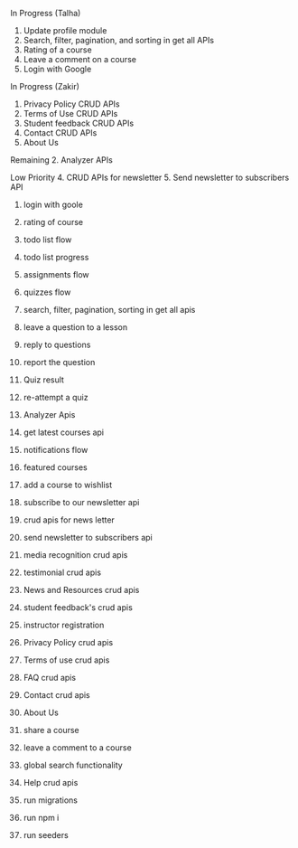 In Progress (Talha)
1. Update profile module
2. Search, filter, pagination, and sorting in get all APIs
3. Rating of a course
4. Leave a comment on a course
5. Login with Google

In Progress (Zakir)
1. Privacy Policy CRUD APIs
2. Terms of Use CRUD APIs
3. Student feedback CRUD APIs
4. Contact CRUD APIs
5. About Us

Remaining
2. Analyzer APIs

Low Priority
4. CRUD APIs for newsletter
5. Send newsletter to subscribers API




1. login with goole
2. rating of course
3. todo list flow
4. todo list progress
5. assignments flow
6. quizzes flow
7. search, filter, pagination, sorting in get all apis
8. leave a question to a lesson
9. reply to questions
10. report the question
11. Quiz result
12. re-attempt a quiz
13. Analyzer Apis
14. get latest courses api
15. notifications flow
16. featured courses
17. add a course to wishlist
18. subscribe to our newsletter api
19. crud apis for news letter
20. send newsletter to subscribers api
21. media recognition crud apis
22. testimonial crud apis
23. News and Resources crud apis
24. student feedback's crud apis
25. instructor registration
26. Privacy Policy crud apis
27. Terms of use crud apis
28. FAQ crud apis
29. Contact crud apis
30. About Us
31. share a course
32. leave a comment to a course
33. global search functionality
34. Help crud apis



1. run migrations
2. run npm i 
3. run seeders
